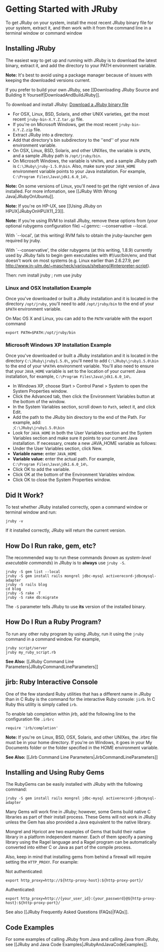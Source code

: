 Getting Started with JRuby
==========================

To get JRuby on your system, install the most recent JRuby binary file for your system, extract it, and then work with it from the command line in a terminal window or command window

Installing JRuby
----------------
The easiest way to get up and running with JRuby is to download the latest binary, extract it, and add the directory to your PATH environment variable.

**Note:** It's best to avoid using a package manager because of issues with keeping the downloaded versions current.

If you prefer to build your own JRuby, see [[Downloading JRuby Source and Building It Yourself|DownloadAndBuildJRuby]].

To download and install JRuby: [Download a JRuby binary file](http://jruby.org/download) 

* For OSX, Linux, BSD, Solaris, and other UNIX varieties, get the most recent `jruby-bin-X.Y.Z.tar.gz` file.
* If you're on Microsoft Windows, get the most recent `jruby-bin-X.Y.Z.zip` file.
* Extract JRuby into a directory.
* Add that directory's bin subdirectory to the ''end'' of your `PATH` environment variable.
* On OSX, Linux, BSD, Solaris, and other UNIXes, the variable is `$PATH`, and a sample JRuby path is `/opt/jruby/bin`.
* On Microsoft Windows, the variable is `%PATH%`, and a sample JRuby path is `C:\JRuby\jruby-1.5.0\bin`. Also, make sure your `JAVA_HOME` environment variable points to your Java installation. For example, `C:\Program Files\Java\jdk1.6.0_14\`.

**Note:** On some versions of Linux, you'll need to get the right version of Java installed. For more infomation, see [[JRuby With Wrong Java|JRubyOnUbuntu]].

**Note:** If you're on HP-UX, see [[Using JRuby on HPUX|JRubyOnHPUX11_23]].

**Note:** If you're using RVM to install JRuby, remove these options from (your optional rubygems configuration file) ~/.gemrc: --conservative --local.

With `--local', (at this writing) RVM fails to obtain the jruby-launcher gem required by jruby.

With `--conservative', the older rubygems (at this writing, 1.8.9) currently used by JRuby fails to begin gem executables with #!/usr/bin/env, and that doesn't work on most systems (e.g. Linux earlier than 2.6.27.9, per http://www.in-ulm.de/~mascheck/various/shebang/#interpreter-script).

Then: rvm install jruby ; rvm use jruby

### Linux and OSX Installation Example
Once you've downloaded or built a JRuby installation and it is located in the directory `/opt/jruby`, you'll need to add `/opt/jruby/bin` to the end of your `$PATH` environment variable.

On Mac OS X and Linux, you can add to the `PATH` variable with the export command

    export PATH=$PATH:/opt/jruby/bin

### Microsoft Windows XP Installation Example
Once you've downloaded or built a JRuby installation and it is located in the directory `C:\JRuby\jruby1.5.0\`, you'll need to add `C:\JRuby\jruby1.5.0\bin` to the end of your `%PATH%` environment variable. You'll also need to ensure that your `JAVA_HOME` variable is set to the location of your current Java installation, for example, `C:\Program Files\Java\jdk1.6.0_14\`.

* In Windows XP, choose Start > Control Panel > System to open the System Properties window.
* Click the Advanced tab, then click the Environment Variables button at the bottom of the window.
* In the System Variables section, scroll down to `Path`, select it, and click Edit.
* Add the path to the JRuby bin directory to the end of the Path. For example, add:<br/>;`C:\JRuby\jruby1.5.0\bin`
* Look for `JAVA_HOME` in both the User Variables section and the System Variables section and make sure it points to your current Java installation. If necessary, create a new JAVA_HOME variable as follows:
* Under the User Variables section, click New.
* **Variable name:** enter `JAVA_HOME`
* **Variable value:** enter the actual path. For example, <br/> `C:\Program Files\Java\jdk1.6.0_14\`.
* Click OK to add the variable.
* Click OK at the bottom of the Environment Variables window.
* Click OK to close the System Properties window.

Did It Work?
-----------
To test whether JRuby installed correctly, open a command window or terminal window and run:

    jruby -v

If it installed correctly, JRuby will return the current version.

How Do I Run rake, gem, etc?
----------------------------
The recommended way to run these commands (known as _system-level executable commands_) in JRuby is to **always** use `jruby -S`.

    jruby -S gem list --local
    jruby -S gem install rails mongrel jdbc-mysql activerecord-jdbcmysql-adapter
    jruby -S rails blog
    cd blog
    jruby -S rake -T
    jruby -S rake db:migrate

The `-S` parameter tells JRuby to use **its** version of the installed binary.

How Do I Run a Ruby Program?
----------------------------
To run any other ruby program by using JRuby, run it using the `jruby` command in a command window. For example,

    jruby script/server
    jruby my_ruby_script.rb

**See Also:** [[JRuby Command Line Parameters|JRubyCommandLineParameters]]

jirb: Ruby Interactive Console
-----------------------------
One of the few standard Ruby utilities that has a different name in JRuby than in C Ruby is the command for the interactive Ruby console: `jirb`. In C Ruby this utility is simply called `irb`.

To enable tab completion within jirb, add the following line to the configuration file `.irbrc`

    require 'irb/completion'

**Note:** If you're on Linux, BSD, OSX, Solaris, and other UNIXes, the .irbrc file must be in your home directory. If you're on Windows, it goes in your My Documents folder or the folder specified in the HOME environment variable.

**See Also:** [[Jirb Command Line Parameters|JirbCommandLineParameters]]

Installing and Using Ruby Gems
------------------------------
The RubyGems can be easily installed with JRuby with the following command:

    jruby -S gem install rails mongrel jdbc-mysql activerecord-jdbcmysql-adapter

Many Gems will work fine in JRuby; however, some Gems build native C libraries as part of their install process. These Gems will not work in JRuby unless the Gem has also provided a Java equivalent to the native library.

Mongrel and Hpricot are two examples of Gems that build their native library in a platform independent manner. Each of them specify a parsing library using the Ragel language and a Ragel program can be automatically converted into either C or Java as part of the compile process.

Also, keep in mind that installing gems from behind a firewall will require setting the `HTTP_PROXY`. For example:

Not authenticated:

    export http_proxy=http://${http-proxy-host}:${http-proxy-port}/

Authenticated:

    export http_proxy=http://{your_user_id}:{your_password}@${http-proxy-host}:${http-proxy-port}/

See also [[JRuby Frequently Asked Questions (FAQs)|FAQs]].

Code Examples
-------------
For some examples of calling JRuby from Java and calling Java from JRuby, see [[JRuby and Java Code Examples|JRubyAndJavaCodeExamples]].

